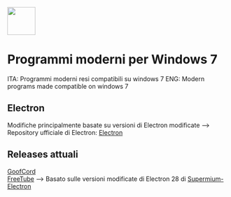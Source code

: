 <img src="http://pngimg.com/uploads/windows_logos/windows_logos_PNG37.png" width="64"></img>

# Programmi moderni per Windows 7
ITA: Programmi moderni resi compatibili su windows 7
ENG: Modern programs made compatible on windows 7

## Electron
Modifiche principalmente basate su versioni di Electron modificate --> Repository ufficiale di Electron: [Electron](https://github.com/electron/electron)

## Releases attuali

[GoofCord](https://github.com/MrDick004/Windows-7-Apps/releases/tag/GoofCord)  
[FreeTube](https://github.com/MrDick004/Windows-7-Apps/releases/tag/FreeTube) --> Basato sulle versioni modificate di Electron 28 di [Supermium-Electron](https://github.com/win32ss/supermium-electron)





